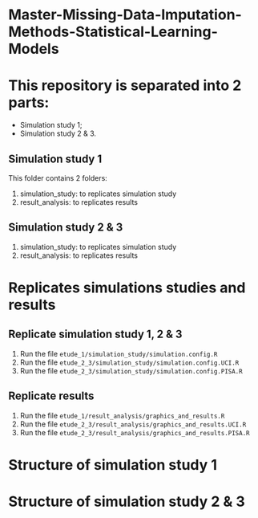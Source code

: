 # Master-Missing-Data-Imputation-Methods-Statistical-Learning-Models

# This repository is separated into 2 parts:
- Simulation study 1;
- Simulation study 2 & 3.

## Simulation study 1
This folder contains 2 folders:
1. simulation_study: to replicates simulation study
1. result_analysis: to replicates results

## Simulation study 2 & 3
1. simulation_study: to replicates simulation study
1. result_analysis: to replicates results

# Replicates simulations studies and results

## Replicate simulation study 1, 2 & 3
1. Run the file `etude_1/simulation_study/simulation.config.R`
1. Run the file `etude_2_3/simulation_study/simulation.config.UCI.R`
1. Run the file `etude_2_3/simulation_study/simulation.config.PISA.R`

## Replicate results
1. Run the file `etude_1/result_analysis/graphics_and_results.R`
1. Run the file `etude_2_3/result_analysis/graphics_and_results.UCI.R`
1. Run the file `etude_2_3/result_analysis/graphics_and_results.PISA.R`

# Structure of simulation study 1

# Structure of simulation study 2 & 3
